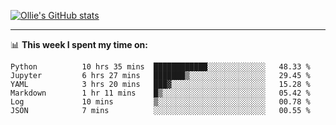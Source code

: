 <!--
**icedpanda/icedpanda** is a ✨ _special_ ✨ repository because its `README.md` (this file) appears on your GitHub profile.

Here are some ideas to get you started:

- 🔭 I’m currently working on ...
- 🌱 I’m currently learning ...
- 👯 I’m looking to collaborate on ...
- 🤔 I’m looking for help with ...
- 💬 Ask me about ...
- 📫 How to reach me: ...
- 😄 Pronouns: ...
- ⚡ Fun fact: ...
-->
[![Ollie's GitHub stats](https://github-readme-stats-icedpanda.vercel.app/api?username=icedpanda&count_private=true&show_icons=true)](https://github.com/icedpanda)

---
📊 **This week I spent my time on:**
<!--START_SECTION:waka-->

```text
Python          10 hrs 35 mins  ████████████░░░░░░░░░░░░░   48.33 %
Jupyter         6 hrs 27 mins   ███████▒░░░░░░░░░░░░░░░░░   29.45 %
YAML            3 hrs 20 mins   ███▓░░░░░░░░░░░░░░░░░░░░░   15.28 %
Markdown        1 hr 11 mins    █▒░░░░░░░░░░░░░░░░░░░░░░░   05.42 %
Log             10 mins         ▒░░░░░░░░░░░░░░░░░░░░░░░░   00.78 %
JSON            7 mins          ░░░░░░░░░░░░░░░░░░░░░░░░░   00.55 %
```

<!--END_SECTION:waka-->
